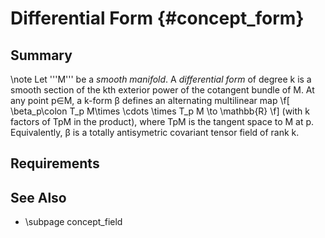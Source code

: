 Differential Form {#concept_form}
======================================
## Summary
\note Let '''M''' be a _smooth manifold_. A _differential form_ of degree k is a smooth section of the kth exterior power of the cotangent bundle of M. At any point p∈M, a k-form β defines an alternating multilinear map
\f[
  \beta_p\colon T_p M\times \cdots \times T_p M \to \mathbb{R}
\f]
(with k factors of TpM in the product), where TpM is the tangent space to M at p. Equivalently, β is a totally antisymetric covariant tensor field of rank k.

## Requirements  

## See Also
 - \subpage concept_field
